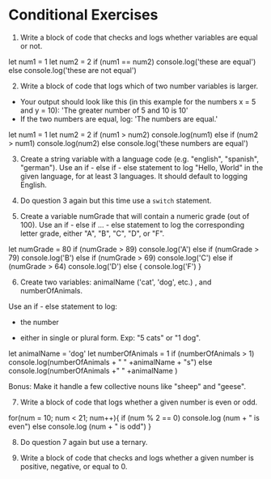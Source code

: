 # Conditional Exercises

1. Write a block of code that checks and logs whether variables are equal or not.

let num1 = 1
let num2 = 2
if (num1 == num2)
console.log('these are equal')
else
console.log('these are not equal')

2. Write a block of code that logs which of two number variables is larger.
  * Your output should look like this (in this example for the numbers x = 5 and y = 10): 'The greater number of 5 and 10 is 10'
  * If the two numbers are equal, log: 'The numbers are equal.'

  let num1 = 1
let num2 = 2
if (num1 > num2)
console.log(num1)
else if (num2 > num1)
console.log(num2)
else
console.log('these numbers are equal')

3. Create a string variable with a language code (e.g. "english", "spanish", "german").
Use an if - else if - else statement to log "Hello, World" in the given language, for at least 3 languages.
It should default to logging English.

4. Do question 3 again but this time use a `switch` statement.

5. Create a variable numGrade that will contain a numeric grade (out of 100).
Use an if - else if ... - else statement to log the corresponding letter grade, either "A", "B", "C", "D", or "F".

let numGrade = 80
if (numGrade > 89)
       console.log('A')
 else if (numGrade > 79)
       console.log('B')
 else if (numGrade > 69)
       console.log('C')
 else if (numGrade > 64)
       console.log('D')
 else {
       console.log('F')
 }


6. Create two variables: animalName ('cat', 'dog', etc.) , and numberOfAnimals.

Use an if - else statement to log:

  * the number

  * either in single or plural form. Exp: "5 cats" or "1 dog".

  let animalName = 'dog'
let numberOfAnimals = 1
if (numberOfAnimals > 1)
console.log(numberOfAnimals + " " +animalName + "s")
else
console.log(numberOfAnimals +" " +animalName )

Bonus: Make it handle a few collective nouns like "sheep" and "geese".

7. Write a block of code that logs whether a given number is even or odd.

for(num = 10; num < 21; num++){
   if (num % 2 == 0)
   console.log (num + " is even")
    else
    console.log (num + " is odd") }


8. Do question 7 again but use a ternary.

9. Write a block of code that checks and logs whether a given number is positive, negative, or equal to 0.
